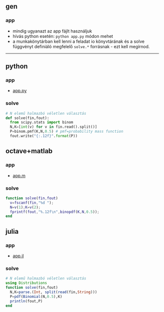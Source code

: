 ## gen
### app
* mindig ugyanazt az app fájlt használjuk
* hívás python esetén: ```python app.py``` módon mehet
* a munkakönytárban kell lenni a feladat io könyvtárának és a solve függvényt definiáló 
  megfelelő ```solve.*``` forrásnak - ezt kell megírnod.

---

## python
### app
* [app.py](../../_apps/app.py)

### solve
```python
# N elemű halmazbó véletlen választás
def solve(fin,fout):
  from scipy.stats import binom
  N,K=[int(v) for v in fin.read().split()]
  P=binom.pmf(K,N,0.5) # pmf=probability mass function
  fout.write("{:.12f}".format(P))
```

## octave+matlab
### app
* [app.m](../../_apps/app.m)

### solve
```matlab
function solve(fin,fout)
  v=fscanf(fin,"%d ");
  N=v(1);K=v(2);
  fprintf(fout,"%.12f\n",binopdf(K,N,0.5));
end
```


## julia
### app
* [app.jl](../../_apps/app.jl)

### solve
```julia
# N elemű halmazbó véletlen választás
using Distributions
function solve(fin,fout)
  N,K=parse.(Int, split(read(fin,String)))
  P=pdf(Binomial(N,0.5),K)
  println(fout,P)
end
```





